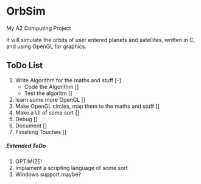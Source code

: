 # OrbSim

My A2 Computing Project

It will simulate the orbits of user entered planets and satellites, written in C, and using OpenGL for graphics.

## ToDo List

1. Write Algorithm for the maths and stuff [-]
	* Code the Algorithm []
	* Test the algoritm []
2. learn some more OpenGL []
3. Make OpenGL circles, map them to the maths and stuff []
4. Make a UI of some sort []
5. Debug []
6. Document []
7. Finishing Touches []

##### Extended ToDo

1. OPTIMIZE!
2. Implament a scripting language of some sort
3. Windows support maybe?
 
